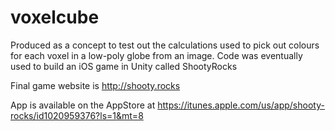 # voxelcube

Produced as a concept to test out the calculations used to pick out colours for each voxel in a low-poly globe from an image. Code was eventually used to build an iOS game in Unity called ShootyRocks

Final game website is http://shooty.rocks

App is available on the AppStore at https://itunes.apple.com/us/app/shooty-rocks/id1020959376?ls=1&mt=8

